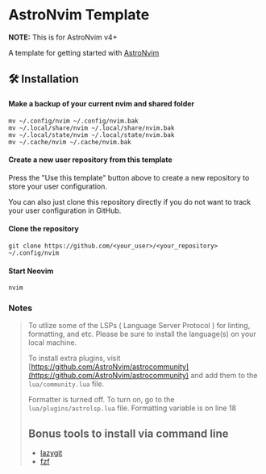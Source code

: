# AstroNvim Template

**NOTE:** This is for AstroNvim v4+

A template for getting started with [AstroNvim](https://github.com/AstroNvim/AstroNvim)

## 🛠️ Installation

#### Make a backup of your current nvim and shared folder

```shell
mv ~/.config/nvim ~/.config/nvim.bak
mv ~/.local/share/nvim ~/.local/share/nvim.bak
mv ~/.local/state/nvim ~/.local/state/nvim.bak
mv ~/.cache/nvim ~/.cache/nvim.bak
```

#### Create a new user repository from this template

Press the "Use this template" button above to create a new repository to store your user configuration.

You can also just clone this repository directly if you do not want to track your user configuration in GitHub.

#### Clone the repository

```shell
git clone https://github.com/<your_user>/<your_repository> ~/.config/nvim
```

#### Start Neovim

```shell
nvim
```

### Notes

> To utlize some of the LSPs ( Language Server Protocol ) for linting, formatting, and etc. Please be sure to install the language(s) on your local machine.
>
> To install extra plugins, visit [https://github.com/AstroNvim/astrocommunity](https://github.com/AstroNvim/astrocommunity) and add them to the `lua/community.lua` file.
>
> Formatter is turned off. To turn on, go to the `lua/plugins/astrolsp.lua` file. Formatting variable is on line 18
>
> ## Bonus tools to install via command line
>
> - [lazygit](https://github.com/jesseduffield/lazygit)
> - [fzf](https://github.com/junegunn/fzf)

  
